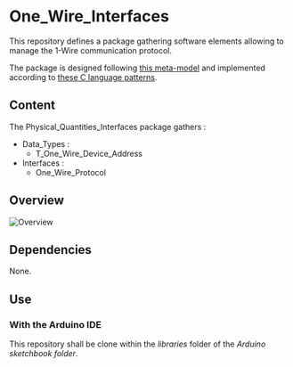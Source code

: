 # One_Wire_Interfaces

This repository defines a package gathering software elements allowing to manage the 1-Wire
communication protocol.

The package is designed following
[this meta-model](https://github.com/HomeMadeBots/Embedded_Software_Meta_Model) and implemented
according to [these C language
patterns](https://github.com/HomeMadeBots/C-language-patterns-for-Embedded-Software-Meta-Model).

## Content

The Physical_Quantities_Interfaces package gathers :
* Data_Types :
  * T_One_Wire_Device_Address
* Interfaces :
  * One_Wire_Protocol
  
## Overview

![Overview](http://www.plantuml.com/plantuml/proxy?cache=no&src=https://raw.github.com/HomeMadeBots/One_Wire_Interfaces/master/doc/Overview.puml)

## Dependencies

None.

## Use

### With the Arduino IDE

This repository shall be clone within the _libraries_ folder of the _Arduino sketchbook folder_.